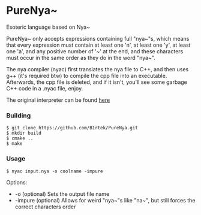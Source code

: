 # PureNya~
Esoteric language based on Nya~

PureNya~ only accepts expressions containing full "nya\~"s, which means that every expression must contain at least one 'n', at least one 'y', at least one 'a', and any positive number of '\~' at the end, and these characters must occur in the same order as they do in the word "nya\~".

The nya compiler (nyac) first translates the nya file to C++, and then uses g++ (it's required btw) to compile the cpp file into an executable. Afterwards, the cpp file is deleted, and if it isn't, you'll see some garbage C++ code in a .nyac file, enjoy.

The original interpreter can be found [here](https://github.com/sech1p/nya)

### Building
```shell
$ git clone https://github.com/B1rtek/PureNya.git
$ mkdir build
$ cmake ..
$ make
```

### Usage
```shell
$ nyac input.nya -o coolname -impure
```

Options:
* -o <something> (optional)
  Sets the output file name
* -impure (optional)
  Allows for weird "nya~"s like "na~", but still forces the correct characters order
